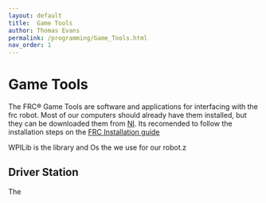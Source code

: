 ```yaml
---
layout: default
title:  Game Tools
author: Thomas Evans
permalink: /programming/Game_Tools.html
nav_order: 1
---
```


# Game Tools


The FRC® Game Tools are software and applications for interfacing with the frc robot. Most of our computers should already have them installed, but they can be downloaded them from [NI](https://www.ni.com/en/support/downloads/drivers/download.frc-game-tools.html#500107). Its recomended to follow the installation steps on the [FRC Installation guide](https://docs.wpilib.org/en/stable/docs/zero-to-robot/step-2/frc-game-tools.html)

WPILib is the library and Os the we use for our robot.z

## Driver Station

The 

